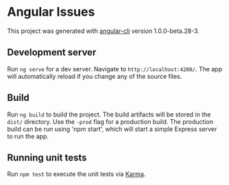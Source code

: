 # Angular Issues

This project was generated with [angular-cli](https://github.com/angular/angular-cli) version 1.0.0-beta.28-3.

## Development server
Run `ng serve` for a dev server. Navigate to `http://localhost:4200/`. The app will automatically reload if you change any of the source files.

## Build

Run `ng build` to build the project. The build artifacts will be stored in the `dist/` directory. Use the `-prod` flag for a production build.
The production build can be run using 'npm start', which will start a simple Express server to run the app.

## Running unit tests

Run `npm test` to execute the unit tests via [Karma](https://karma-runner.github.io).
